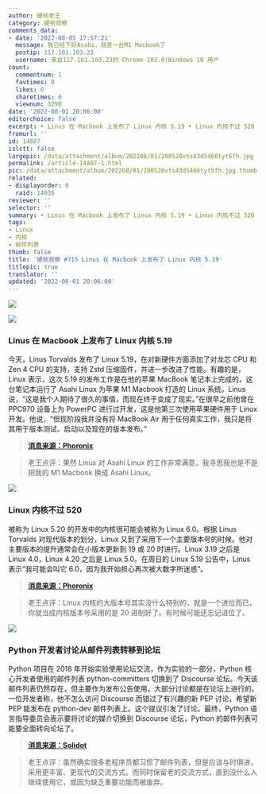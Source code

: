 ```yaml
---
author: 硬核老王
category: 硬核观察
comments_data:
- date: '2022-08-05 17:57:21'
  message: 我已经下好Asahi，就差一台M1 Macbook了
  postip: 117.181.103.23
  username: 来自117.181.103.23的 Chrome 103.0|Windows 10 用户
count:
  commentnum: 1
  favtimes: 0
  likes: 0
  sharetimes: 0
  viewnum: 3290
date: '2022-08-01 20:06:00'
editorchoice: false
excerpt: • Linus 在 Macbook 上发布了 Linux 内核 5.19 • Linux 内核不过 520 • Python 开发者讨论从邮件列表转移到论坛
fromurl: ''
id: 14887
islctt: false
largepic: /data/attachment/album/202208/01/200520vts43d5466tyt5fh.jpg
permalink: /article-14887-1.html
pic: /data/attachment/album/202208/01/200520vts43d5466tyt5fh.jpg.thumb.jpg
related:
- displayorder: 0
  raid: 14936
reviewer: ''
selector: ''
summary: • Linus 在 Macbook 上发布了 Linux 内核 5.19 • Linux 内核不过 520 • Python 开发者讨论从邮件列表转移到论坛
tags:
- Linux
- 内核
- 邮件列表
thumb: false
title: '硬核观察 #715 Linus 在 Macbook 上发布了 Linux 内核 5.19'
titlepic: true
translator: ''
updated: '2022-08-01 20:06:00'
---
```


![](/data/attachment/album/202208/01/200520vts43d5466tyt5fh.jpg)


![](/data/attachment/album/202208/01/200532brahhgy4r4zmj8ip.jpg)


### Linus 在 Macbook 上发布了 Linux 内核 5.19


今天，Linus Torvalds 发布了 Linux 5.19，在对新硬件方面添加了对龙芯 CPU 和 Zen 4 CPU 的支持，支持 Zstd 压缩固件，并进一步改进了性能。有趣的是，Linux 表示，这次 5.19 的发布工作是在他的苹果 MacBook 笔记本上完成的，这台笔记本运行了 Asahi Linux 为苹果 M1 Macbook 打造的 Linux 系统。Linus 说，“这是我个人期待了很久的事情，而现在终于变成了现实。”在很早之前他曾在 PPC970 设备上为 PowerPC 进行过开发，这是他第三次使用苹果硬件用于 Linux 开发。他说，“但现阶段我并没有将 MacBook Air 用于任何真实工作，我只是将其用于版本测试、启动以及现在的版本发布。”



> 
> **[消息来源：Phoronix](https://www.phoronix.com/news/Linux-5.19-Released)**
> 
> 
> 



> 
> 老王点评：果然 Linus 对 Asahi Linux 的工作非常满意，我寻思我也是不是把我的 M1 Macbook 换成 Asahi Linux。
> 
> 
> 


![](/data/attachment/album/202208/01/200544oo9h326e6w6is6u9.jpg)


### Linux 内核不过 520


被称为 Linux 5.20 的开发中的内核很可能会被称为 Linux 6.0。根据 Linus Torvalds 对现代版本的划分，Linux 又到了采用下一个主要版本号的时候。他对主要版本的提升通常会在小版本更新到 19 或 20 时进行。Linux 3.19 之后是 Linux 4.0，Linux 4.20 之后是 Linux 5.0。在周日的 Linux 5.19 公告中，Linus 表示“我可能会叫它 6.0，因为我开始担心再次被大数字所迷惑”。



> 
> **[消息来源：Phoronix](https://www.phoronix.com/news/Linux-5.20-Is-Linux-6.0)**
> 
> 
> 



> 
> 老王点评：Linux 内核的大版本号其实没什么特别的，就是一个进位而已，你就当成内核版本号采用的是 20 进制好了。有时候可能还忘记进位了。
> 
> 
> 


![](/data/attachment/album/202208/01/200654tax48nximqizvbn4.jpg)


### Python 开发者讨论从邮件列表转移到论坛


Python 项目在 2018 年开始实验使用论坛交流，作为实验的一部分，Python 核心开发者使用的邮件列表 python-committers 切换到了 Discourse 论坛。今天该邮件列表仍然存在，但主要作为发布公告使用，大部分讨论都是在论坛上进行的。一位开发者称，他不怎么访问 Discourse 而错过了有兴趣的新 PEP 讨论，希望新 PEP 能发布在 python-dev 邮件列表上。这个提议引发了讨论。最终，Python 语言指导委员会表示要将讨论的媒介切换到 Discourse 论坛，Python 的邮件列表可能要全面转向论坛了。



> 
> **[消息来源：Solidot](https://www.solidot.org/story?sid=72316)**
> 
> 
> 



> 
> 老王点评：虽然确实很多老程序员都习惯了邮件列表，但是应该与时俱进，采用更丰富、更现代的交流方式。而同时保留老的交流方式，直到没什么人继续使用它，或因为缺乏重要功能而被废弃。
> 
> 
>